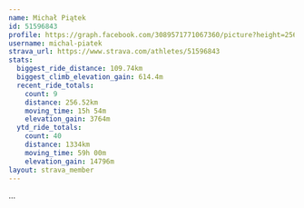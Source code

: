 ```yaml
---
name: Michał Piątek
id: 51596843
profile: https://graph.facebook.com/3089571771067360/picture?height=256&width=256
username: michal-piatek
strava_url: https://www.strava.com/athletes/51596843
stats:
  biggest_ride_distance: 109.74km
  biggest_climb_elevation_gain: 614.4m
  recent_ride_totals:
    count: 9
    distance: 256.52km
    moving_time: 15h 54m
    elevation_gain: 3764m
  ytd_ride_totals:
    count: 40
    distance: 1334km
    moving_time: 59h 00m
    elevation_gain: 14796m
layout: strava_member
--- 
```

...

